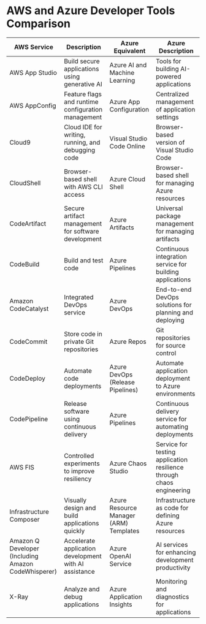 # AWS and Azure Developer Tools Comparison

| **AWS Service**                          | **Description**                                           | **Azure Equivalent**                   | **Azure Description**                                   |
|------------------------------------------|-----------------------------------------------------------|----------------------------------------|-------------------------------------------------------|
| AWS App Studio                           | Build secure applications using generative AI            | Azure AI and Machine Learning          | Tools for building AI-powered applications             |
| AWS AppConfig                            | Feature flags and runtime configuration management        | Azure App Configuration                | Centralized management of application settings         |
| Cloud9                                   | Cloud IDE for writing, running, and debugging code       | Visual Studio Code Online              | Browser-based version of Visual Studio Code            |
| CloudShell                               | Browser-based shell with AWS CLI access                   | Azure Cloud Shell                      | Browser-based shell for managing Azure resources       |
| CodeArtifact                             | Secure artifact management for software development       | Azure Artifacts                        | Universal package management for managing artifacts    |
| CodeBuild                                | Build and test code                                       | Azure Pipelines                        | Continuous integration service for building applications |
| Amazon CodeCatalyst                     | Integrated DevOps service                                 | Azure DevOps                           | End-to-end DevOps solutions for planning and deploying |
| CodeCommit                               | Store code in private Git repositories                    | Azure Repos                            | Git repositories for source control                    |
| CodeDeploy                               | Automate code deployments                                 | Azure DevOps (Release Pipelines)      | Automate application deployment to Azure environments   |
| CodePipeline                             | Release software using continuous delivery                | Azure Pipelines                        | Continuous delivery service for automating deployments  |
| AWS FIS                                  | Controlled experiments to improve resiliency              | Azure Chaos Studio                     | Service for testing application resilience through chaos engineering |
| Infrastructure Composer                  | Visually design and build applications quickly            | Azure Resource Manager (ARM) Templates| Infrastructure as code for defining Azure resources    |
| Amazon Q Developer (Including Amazon CodeWhisperer) | Accelerate application development with AI assistance     | Azure OpenAI Service                  | AI services for enhancing development productivity      |
| X-Ray                                    | Analyze and debug applications                             | Azure Application Insights             | Monitoring and diagnostics for applications            |
